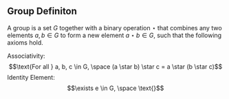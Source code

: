 ## Group Definiton

A group is a set $G$ together with a binary operation $\star$ that combines any two elements $a, b \in G$ to form a new element $a \star b \in G$, such that the following axioms hold.

Associativity: $$\text{For all } a, b, c \in G, \space (a \star b) \star c = a \star (b \star c)$$
Identity Element: $$\exists e \in G, \space \text{}$$